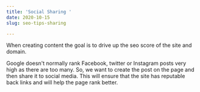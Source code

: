 ```yaml
---
title: 'Social Sharing '
date: 2020-10-15
slug: seo-tips-sharing

---
```

When creating content the goal is to drive up the seo score of the site and domain. 

Google doesn't normally rank Facebook, twitter or Instagram posts very high as there are too many. So, we want to create the post on the page and then share it to social media. This will ensure that the site has reputable back links and will help the page rank better.